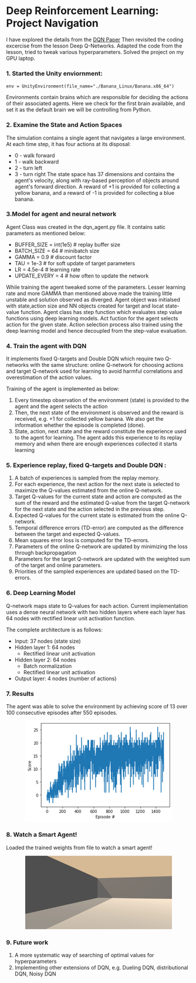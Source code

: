 # Deep Reinforcement Learning: Project Navigation


I have explored the details from the [DQN Paper](https://storage.googleapis.com/deepmind-media/dqn/DQNNaturePaper.pdf) 
Then revisited the coding excercise from the lesson Deep Q-Networks. Adapted the code from the lesson, tried to tweak various hyperparameters. Solved the project on my GPU laptop.

### 1. Started the Unity enviornment:
```
env = UnityEnvironment(file_name="./Banana_Linux/Banana.x86_64")
```
Environments contain brains which are responsible for deciding the actions of their associated agents. Here we check for the first brain available, and set it as the default brain we will be controlling from Python.

### 2. Examine the State and Action Spaces

The simulation contains a single agent that navigates a large environment. At each time step, it has four actions at its disposal:

- 0 - walk forward
- 1 - walk backward
- 2 - turn left
- 3 - turn right
The state space has 37 dimensions and contains the agent's velocity, along with ray-based perception of objects around agent's forward direction. A reward of +1 is provided for collecting a yellow banana, and a reward of -1 is provided for collecting a blue banana.

### 3.Model for agent and neural network
Agent Class was created in the dqn_agent.py file. It contains satic parameters as mentioned below:

- BUFFER_SIZE = int(1e5)     # replay buffer size
- BATCH_SIZE = 64            # minibatch size
- GAMMA = 0.9                # discount factor
- TAU = 1e-3                 # for soft update of target parameters
- LR = 4.5e-4                # learning rate 
- UPDATE_EVERY = 4           # how often to update the network

While training the agent tweaked some of the parameters. Lesser learning rate and more GAMMA than mentioned above made the training little unstable and solution observed as diverged. 
Agent object was initialsed with state,action size and NN objects created for target and locat state-value function.
Agent class has step function which evaluates step value functions using deep learning models. Act fuction for the agent selects action for the given state. Action selection process also trained using the deep learning model and hence decoupled from the step-value evaluation.


### 4. Train the agent with DQN

It implements fixed Q-targets and Double DQN which require two Q-networks with the same structure:
online Q-network for choosing actions and target Q-network used for learning to avoid harmful correlations 
and overestimation of the action values.

Training of the agent is implemented as below:

1. Every timestep observation of the environment (state) is provided to the agent and the agent selects the action 
2. Then, the next state of the environment is observed and the reward is received, e.g. +1 for collected yellow banana. 
We also get the information whether the episode is completed (done).
3. State, action, next state and the reward constitute the experience used to the agent for learning. The agent adds this experience to its replay memory and when there are enough experiences collected it starts learning
 
### 5. Experience replay, fixed Q-targets and Double DQN :

1. A batch of experiences is sampled from the replay memory.
2. For each experience, the next action for the next state is selected to maximize the Q-values estimated from 
the online Q-network.
3. Target Q-values for the current state and action are computed as the sum of the reward and the estimated Q-value from 
the target Q-network for the next state and the action selected in the previous step.
3. Expected Q-values for the current state is estimated from the online Q-network.
4. Temporal difference errors (TD-error) are computed as the difference between the target and expected Q-values.
5. Mean squares error loss is computed for the TD-errors.
6. Parameters of the online Q-network are updated by minimizing the loss through backpropagation
7. Parameters for the target Q-network are updated with the weighted sum of the target and online parameters.
9. Priorities of the sampled experiences are updated based on the TD-errors.

### 6. Deep Learning Model

Q-network maps state to Q-values for each action. 
Current implementation uses a dense neural network with two hidden layers where each layer has 64 nodes with 
rectified linear unit activation function. 

The complete architecture is as follows:
 
- Input: 37 nodes (state size)
- Hidden layer 1: 64 nodes
    - Rectified linear unit activation 
- Hidden layer 2: 64 nodes
    - Batch normalization
    - Rectified linear unit activation
- Output layer: 4 nodes (number of actions)


### 7. Results

The agent was able to solve the environment by achieving score of 13 over 100 consecutive episodes after 550 episodes.

<p align=center><img src="p1_navigation_training.png" alt="scores" width="400"/></p>


### 8. Watch a Smart Agent!
Loaded the trained weights from file to watch a smart agent!
<p align=center><img src="trained_agent.gif" alt="agent" width="400" height="200"/></p>

### 9. Future work
1. A more systematic way of searching of optimal values for hyperparameters
2. Implementing other extensions of DQN, e.g. Dueling DQN, distributional DQN, Noisy DQN
